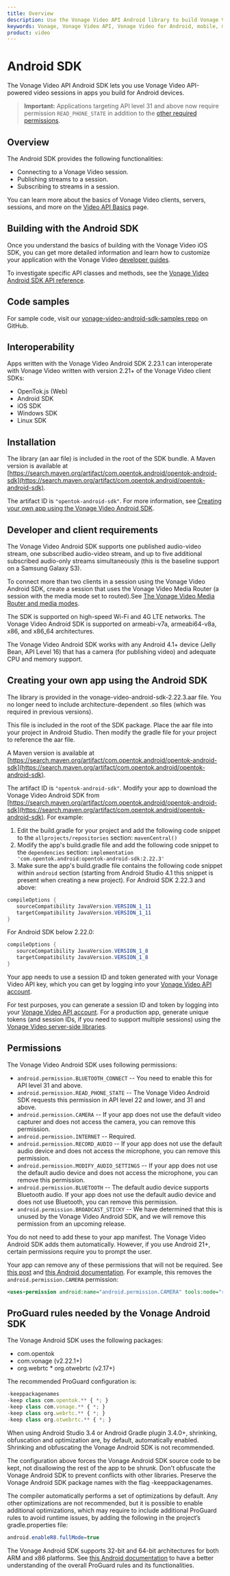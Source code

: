 ```yaml
---
title: Overview
description: Use the Vonage Video API Android library to build Vonage Video API-powered WebRTC video apps for the Android operating system. Use video, voice, messaging, and more in your Android application with our SDK. 
keywords: Vonage, Vonage Video API, Vonage Video for Android, mobile, mobile WebRTC, interoperability, Android, WebRTC, Real-time communications, Developer, Developer Center, SDKs, tutorials, WebRTC tutorials, Developer Guides, Components 
product: video
---
```


# Android SDK

The Vonage Video API Android SDK lets you use Vonage Video API-powered video sessions in apps you build for Android devices.

> **Important:** Applications targeting API level 31 and above now require permission `READ_PHONE_STATE` in addition to the [other required permissions](#permissions).

## Overview

The Android SDK provides the following functionalities:

* Connecting to a Vonage Video session.
* Publishing streams to a session.
* Subscribing to streams in a session.

You can learn more about the basics of Vonage Video clients, servers, sessions, and more on the [Video API Basics](/video/overview) page.

## Building with the Android SDK

Once you understand the basics of building with the Vonage Video iOS SDK, you can get more detailed information and learn how to customize your application with the Vonage Video [developer guides](/video/guides/create-token).

To investigate specific API classes and methods, see the [Vonage Video Android SDK API reference](/sdk/stitch/video-android-reference).

## Code samples

For sample code, visit our [vonage-video-android-sdk-samples repo](https://github.com/opentok/opentok-android-sdk-samples) on GitHub.

## Interoperability

Apps written with the Vonage Video Android SDK 2.23.1 can interoperate with Vonage Video written with version 2.21+ of the Vonage Video client SDKs:

* OpenTok.js (Web)
* Android SDK
* iOS SDK
* Windows SDK
* Linux SDK

## Installation

The library (an aar file) is included in the root of the SDK bundle. A Maven version is available at [https://search.maven.org/artifact/com.opentok.android/opentok-android-sdk](https://search.maven.org/artifact/com.opentok.android/opentok-android-sdk).

The artifact ID is `"opentok-android-sdk"`. For more information, see [Creating your own app using the Vonage Video Android SDK](#creating-your-own-app-using-the-opentok-android-sdk).

## Developer and client requirements

The Vonage Video Android SDK supports one published audio-video stream, one subscribed audio-video stream, and up to five additional subscribed audio-only streams simultaneously (this is the baseline support on a Samsung Galaxy S3).

To connect more than two clients in a session using the Vonage Video Android SDK, create a session that uses the Vonage Video Media Router (a session with the media mode set to routed).See [The Vonage Video Media Router and media modes](/video/guides/create-session#the-media-router-and-media-modes).

The SDK is supported on high-speed Wi-Fi and 4G LTE networks. The Vonage Video Android SDK is supported on armeabi-v7a, armeabi64-v8a, x86, and x86_64 architectures.

The Vonage Video Android SDK works with any Android 4.1+ device (Jelly Bean, API Level 16) that has a camera (for publishing video) and adequate CPU and memory support.

## Creating your own app using the Android SDK

The library is provided in the vonage-video-android-sdk-2.22.3.aar file. You no longer need to include architecture-dependent .so files (which was required in previous versions).

This file is included in the root of the SDK package. Place the aar file into your project in Android Studio. Then modify the gradle file for your project to reference the aar file.

A Maven version is available at [https://search.maven.org/artifact/com.opentok.android/opentok-android-sdk](https://search.maven.org/artifact/com.opentok.android/opentok-android-sdk).

The artifact ID is `"opentok-android-sdk"`. Modify your app to download the Vonage Video Android SDK from [https://search.maven.org/artifact/com.opentok.android/opentok-android-sdk](https://search.maven.org/artifact/com.opentok.android/opentok-android-sdk). For example:

1. Edit the build.gradle for your project and add the following code snippet to the `allprojects/repositories` section: `mavenCentral()`
2. Modify the app's build.gradle file and add the following code snippet to the `dependencies` section: `implementation 'com.opentok.android:opentok-android-sdk:2.22.3'`
3. Make sure the app's build.gradle file contains the following code snippet within `android` section (starting from Android Studio 4.1 this snippet is present when creating a new project).
For Android SDK 2.22.3 and above:
  
```java
compileOptions {
   sourceCompatibility JavaVersion.VERSION_1_11
   targetCompatibility JavaVersion.VERSION_1_11
}
```

For Android SDK below 2.22.0:
  
```java
compileOptions {
   sourceCompatibility JavaVersion.VERSION_1_8
   targetCompatibility JavaVersion.VERSION_1_8
}
```
  
Your app needs to use a session ID and token generated with your Vonage Video API key, which you can get by logging into your [Vonage Video API account](https://tokbox.com/account/user/signup).

For test purposes, you can generate a session ID and token by logging into your [Vonage Video API account](https://tokbox.com/account/user/signup). For a production app, generate unique tokens (and session IDs, if you need to support multiple sessions) using the [Vonage Video server-side libraries](/video/server-sdks/overview).

## Permissions

The Vonage Video Android SDK uses following permissions:

* `android.permission.BLUETOOTH_CONNECT` -- You need to enable this for API level 31 and above.
* `android.permission.READ_PHONE_STATE` -- The Vonage Video Android SDK requests this permission in API level 22 and lower, and 31 and above.
* `android.permission.CAMERA` -- If your app does not use the default video capturer and does not access the camera, you can remove this permission.
* `android.permission.INTERNET` -- Required.
* `android.permission.RECORD_AUDIO` -- If your app does not use the default audio device and does not access the microphone, you can remove this permission.
* `android.permission.MODIFY_AUDIO_SETTINGS` -- If your app does not use the default audio device and does not access the microphone, you can remove this permission.
* `android.permission.BLUETOOTH` -- The default audio device supports Bluetooth audio. If your app does not use the default audio device and does not use Bluetooth, you can remove this permission.
* `android.permission.BROADCAST_STICKY` -- We have determined that this is unused by the Vonage Video Android SDK, and we will remove this permission from an upcoming release.

You do not need to add these to your app manifest. The Vonage Video Android SDK adds them automatically. However, if you use Android 21+, certain permissions require you to prompt the user.

Your app can remove any of these permissions that will not be required. See [this post](https://stackoverflow.com/a/31616472) and [this Android documentation](https://developer.android.com/studio/build/manifest-merge). For example, this removes the `android.permission.CAMERA` permission:

```xml
<uses-permission android:name="android.permission.CAMERA" tools:node="remove"/>
```

## ProGuard rules needed by the Vonage Android SDK

The Vonage Android SDK uses the following packages:

* com.opentok
* com.vonage (v2.22.1+)
* org.webrtc * org.otwebrtc (v2.17+)

The recommended ProGuard configuration is:

<!-- not really js but provides the best highlighting -->
```js 
-keeppackagenames
-keep class com.opentok.** { *; }
-keep class com.vonage.** { *; }
-keep class org.webrtc.** { *; }
-keep class org.otwebrtc.** { *; }
```

When using Android Studio 3.4 or Android Gradle plugin 3.4.0+, shrinking, obfuscation and optimization are, by default, automatically enabled. Shrinking and obfuscating the Vonage Android SDK is not recommended.

The configuration above forces the Vonage Android SDK source code to be kept, not disallowing the rest of the app to be shrunk. Don't obfuscate the Vonage Android SDK to prevent conflicts with other libraries. Preserve the Vonage Android SDK package names with the flag -keeppackagenames.

The compiler automatically performs a set of optimizations by default. Any other optimizations are not recommended, but it is possible to enable additional optimizations, which may require to include additional ProGuard rules to avoid runtime issues, by adding the following in the project’s gradle.properties file:

```java
android.enableR8.fullMode=true
```

The Vonage Android SDK supports 32-bit and 64-bit architectures for both ARM and x86 platforms. See [this Android documentation](https://developer.android.com/studio/build/shrink-code) to have a better understanding of the overall ProGuard rules and its functionalities.
